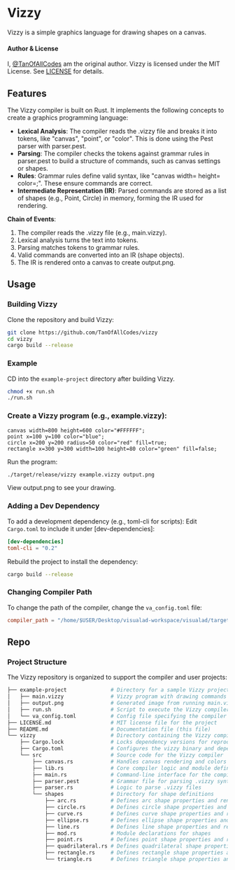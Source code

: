 # Vizzy

Vizzy is a simple graphics language for drawing shapes on a canvas.

#### Author & License

I, [@TanOfAllCodes](https://github.com/TanOfAllCodes/) am the original author.
Vizzy is licensed under the MIT License. See [LICENSE](LICENSE.md) for details.

## Features

The Vizzy compiler is built on Rust. It implements the following concepts to create a graphics programming language:

- **Lexical Analysis**: The compiler reads the .vizzy file and breaks it into tokens, like "canvas", "point", or "color". This is done using the Pest parser with parser.pest.
- **Parsing**: The compiler checks the tokens against grammar rules in parser.pest to build a structure of commands, such as canvas settings or shapes.
- **Rules**: Grammar rules define valid syntax, like "canvas width=<number> height=<number> color=<string>;". These ensure commands are correct.
- **Intermediate Representation (IR)**: Parsed commands are stored as a list of shapes (e.g., Point, Circle) in memory, forming the IR used for rendering.

**Chain of Events**:
1. The compiler reads the .vizzy file (e.g., main.vizzy).
2. Lexical analysis turns the text into tokens.
3. Parsing matches tokens to grammar rules.
4. Valid commands are converted into an IR (shape objects).
5. The IR is rendered onto a canvas to create output.png.

## Usage

### Building Vizzy

Clone the repository and build Vizzy:

```bash
git clone https://github.com/TanOfAllCodes/vizzy
cd vizzy
cargo build --release
```

### Example 

CD into the `example-project` directory after building Vizzy. 

```bash 
chmod +x run.sh 
./run.sh
```

### Create a Vizzy program (e.g., example.vizzy):

```vizzy
canvas width=800 height=600 color="#FFFFFF";
point x=100 y=100 color="blue";
circle x=200 y=200 radius=50 color="red" fill=true;
rectangle x=300 y=300 width=100 height=80 color="green" fill=false;
```

Run the program:

```bash
./target/release/vizzy example.vizzy output.png
```

View output.png to see your drawing.

### Adding a Dev Dependency

To add a development dependency (e.g., toml-cli for scripts):
Edit `Cargo.toml` to include it under [dev-dependencies]:

```toml
[dev-dependencies]
toml-cli = "0.2"
```

Rebuild the project to install the dependency:

```bash
cargo build --release
```

###  Changing Compiler Path 

To change the path of the compiler, change the `va_config.toml` file:

```toml
compiler_path = "/home/$USER/Desktop/visualad-workspace/visualad/target/release/vizzy"
```

## Repo 

### Project Structure

The Vizzy repository is organized to support the compiler and user projects:

```bash
├── example-project              # Directory for a sample Vizzy project
│   ├── main.vizzy               # Vizzy program with drawing commands
│   ├── output.png               # Generated image from running main.vizzy
│   ├── run.sh                   # Script to execute the Vizzy compiler
│   └── va_config.toml           # Config file specifying the compiler path
├── LICENSE.md                   # MIT license file for the project
├── README.md                    # Documentation file (this file)
└── vizzy                        # Directory containing the Vizzy compiler
    ├── Cargo.lock               # Locks dependency versions for reproducibility
    ├── Cargo.toml               # Configures the vizzy binary and dependencies
    └── src                      # Source code for the Vizzy compiler
        ├── canvas.rs            # Handles canvas rendering and colors
        ├── lib.rs               # Core compiler logic and module definitions
        ├── main.rs              # Command-line interface for the compiler
        ├── parser.pest          # Grammar file for parsing .vizzy syntax
        ├── parser.rs            # Logic to parse .vizzy files
        └── shapes               # Directory for shape definitions
            ├── arc.rs           # Defines arc shape properties and rendering
            ├── circle.rs        # Defines circle shape properties and rendering
            ├── curve.rs         # Defines curve shape properties and rendering
            ├── ellipse.rs       # Defines ellipse shape properties and rendering
            ├── line.rs          # Defines line shape properties and rendering
            ├── mod.rs           # Module declarations for shapes
            ├── point.rs         # Defines point shape properties and rendering
            ├── quadrilateral.rs # Defines quadrilateral shape properties and rendering
            ├── rectangle.rs     # Defines rectangle shape properties and rendering
            └── triangle.rs      # Defines triangle shape properties and rendering
```


